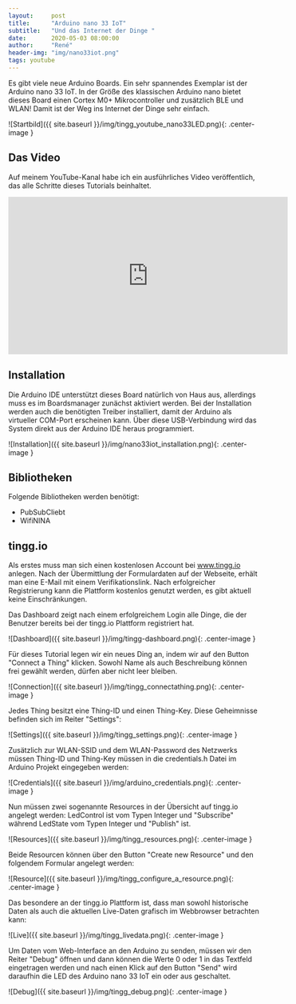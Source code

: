 ```yaml
---
layout:     post
title:      "Arduino nano 33 IoT"
subtitle:   "Und das Internet der Dinge "
date:       2020-05-03 08:00:00
author:     "René"
header-img: "img/nano33iot.png"
tags: youtube
---
```

Es gibt viele neue Arduino Boards. Ein sehr spannendes Exemplar ist der Arduino nano 33 IoT. In der Größe des klassischen Arduino nano bietet dieses Board einen Cortex M0+ Mikrocontroller und zusätzlich BLE und WLAN! Damit ist der Weg ins Internet der Dinge sehr einfach.

![Startbild]({{ site.baseurl }}/img/tingg_youtube_nano33LED.png){: .center-image }

## Das Video

Auf meinem YouTube-Kanal habe ich ein ausführliches Video veröffentlich, das alle Schritte dieses Tutorials beinhaltet.

<div class="videoWrapper">
<iframe width="560" height="315" src="https://www.youtube.com/embed/QgUuGy4dtHo?rel=0" frameborder="0" allowfullscreen></iframe>
</div>

## Installation

Die Arduino IDE unterstützt dieses Board natürlich von Haus aus, allerdings muss es im Boardsmanager zunächst aktiviert werden. Bei der Installation werden auch die benötigten Treiber installiert, damit der Arduino als virtueller COM-Port erscheinen kann. Über diese USB-Verbindung wird das System direkt aus der Arduino IDE heraus programmiert.

![Installation]({{ site.baseurl }}/img/nano33iot_installation.png){: .center-image }

## Bibliotheken

Folgende Bibliotheken werden benötigt:

* PubSubCliebt
* WifiNINA


## tingg.io

Als erstes muss man sich einen kostenlosen Account bei www.tingg.io anlegen. Nach der Übermittlung der Formulardaten auf der Webseite, erhält man eine E-Mail mit einem Verifikationslink.
Nach erfolgreicher Registrierung kann die Plattform kostenlos genutzt werden, es gibt aktuell keine Einschränkungen.

Das Dashboard zeigt nach einem erfolgreichem Login alle Dinge, die der Benutzer bereits bei der tingg.io Plattform registriert hat.

![Dashboard]({{ site.baseurl }}/img/tingg-dashboard.png){: .center-image }

Für dieses Tutorial legen wir ein neues Ding an, indem wir auf den Button "Connect a Thing" klicken.
Sowohl Name als auch Beschreibung können frei gewählt werden, dürfen aber nicht leer bleiben.

![Connection]({{ site.baseurl }}/img/tingg_connectathing.png){: .center-image }

Jedes Thing besitzt eine Thing-ID und einen Thing-Key. Diese Geheimnisse befinden sich im Reiter "Settings":

![Settings]({{ site.baseurl }}/img/tingg_settings.png){: .center-image }

Zusätzlich zur WLAN-SSID und dem WLAN-Password des Netzwerks müssen Thing-ID und Thing-Key müssen in die credentials.h Datei im Arduino Projekt eingegeben werden:

![Credentials]({{ site.baseurl }}/img/arduino_credentials.png){: .center-image }

Nun müssen zwei sogenannte Resources in der Übersicht auf tingg.io angelegt werden:
LedControl ist vom Typen Integer und "Subscribe" während LedState vom Typen Integer und "Publish" ist.

![Resources]({{ site.baseurl }}/img/tingg_resources.png){: .center-image }

Beide Resourcen können über den Button "Create new Resource" und den folgendem Formular angelegt werden:

![Resource]({{ site.baseurl }}/img/tingg_configure_a_resource.png){: .center-image }

Das besondere an der tingg.io Plattform ist, dass man sowohl historische Daten als auch die aktuellen Live-Daten grafisch im Webbrowser betrachten kann:

![Live]({{ site.baseurl }}/img/tingg_livedata.png){: .center-image }

Um Daten vom Web-Interface an den Arduino zu senden, müssen wir den Reiter "Debug" öffnen und dann können die Werte 0 oder 1 in das Textfeld eingetragen werden und nach einen Klick auf den Button "Send" wird daraufhin die LED des Arduino nano 33 IoT ein oder aus geschaltet.

![Debug]({{ site.baseurl }}/img/tingg_debug.png){: .center-image }
